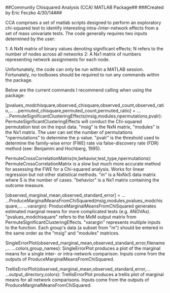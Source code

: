 ##Community Chisquared Analysis (CCA) MATLAB Package##
###Created by Eric Feczko 4/30/14###

CCA comprises a set of matlab scripts designed to perform an exploratory
chi-squared test to identify interesting intra-/inter-network effects from a set
of mass univariate tests. The code generally requires two inputs determined
by the user:

1: A NxN matrix of binary values denoting significant effects; N refers to the
   number of nodes across all networks
2: A Nx1 matrix of numbers representing network assignments for each node.

Unfortunately, the code can only be run within a MATLAB session. Fortunately, 
no toolboxes should be required to run any commands within the package.

Below are the current commands I recommend calling when using the package:

[pvalues_modchisquare,observed_chisquare,observed_count,observed_ratio,...
...permuted_chisquare,permuted_count,permuted_ratio] = ...
...PermuteSignificantClusteringEffects(msig,modules,npermutations,pvalr): 
PermuteSignficantClusteringEffects will conduct the Chi-squared permutation test
on the input data. "msig" is the NxN matrix, "modules" is the Nx1 matrix.
The user can set the number of permutations "npermutations" to determine 
the p value. "pvalr" is the threshold used to determine the family-wise error
(FWE) rate via false-discovery rate (FDR) method 
(see: Benjamini and Hochberg, 1995).

PermuteCrossCorrelationMatrix(m,behavior,test_type,npermutations): 
PermuteCrossCorrelationMatrix is a slow but much more accurate method for
assessing the FWE for a Chi-squared analysis. Works for linear regression but 
not other statistical methods. "m" is a NxNxS data matrix where S is the number
of cases. "behavior" is a Nx1 matrix containing the outcome measure.

[observed_marginal_mean,observed_standard_error] = ...
...ProduceMarginalMeansFromChiSquared(msig,modules,pvalues_modchisquare,...
...varargin):
ProduceMarginalMeansFromChiSquared generates estimated marginal means for 
more complicated tests (e.g. ANOVAs). "pvalues_modchisquare" refers to the MxM
output matrix from PermuteSignificantClusteringEffects. "varargin" represents
multiple inputs to the function. Each group's data (a subset from "m") should be
entered in the same order as the "msig" and "modules" matrices.

SingleErrorPlot(observed_marginal_mean,observed_standard_error,filename,...
...colors,group_names):
SingleErrorPlot produces a plot of the marginal means for a single inter- or
intra-network comparison. Inputs come from the outputs of 
ProduceMarginalMeansFromChiSquared.

TrellisErrorPlot(observed_marginal_mean,observed_standard_error,...
...output_directory,colors):
TrellisErrorPlot produces a trellis plot of marginal means for all network 
comparisons. Inputs come from the outputs of ProduceMarginalMeansFromChiSquared.